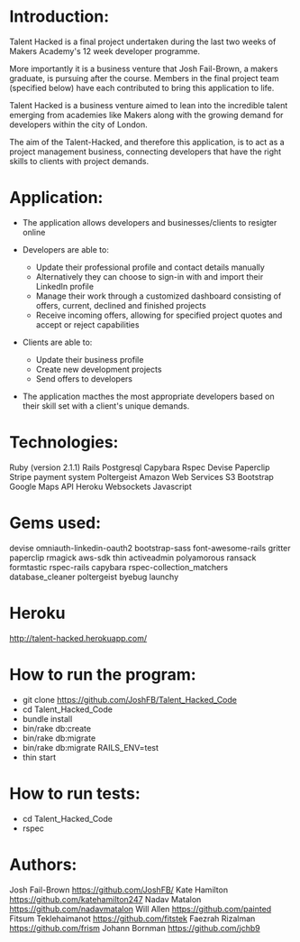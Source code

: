 Introduction:
=============

Talent Hacked is a final project undertaken during the last two weeks of Makers Academy's 12 week developer programme.

More importantly it is a business venture that Josh Fail-Brown, a makers graduate, is pursuing after the course. Members in the final project team (specified below) have each contributed to bring this application to life.

Talent Hacked is a business venture aimed to lean into the incredible talent emerging from academies like Makers along with the growing demand for developers within the city of London.

The aim of the Talent-Hacked, and therefore this application, is to act as a project management business, connecting developers that have the right skills to clients with project demands.


Application:
============

- The application allows developers and businesses/clients to resigter online

- Developers are able to:
	- Update their professional profile and contact details manually
	- Alternatively they can choose to sign-in with and import their LinkedIn profile
	- Manage their work through a customized dashboard consisting of offers, current, declined and 	finished projects
	- Receive incoming offers, allowing for specified project quotes and accept or reject capabilities 

- Clients are able to:
	- Update their business profile
	- Create new development projects
	- Send offers to developers

- The application macthes the most appropriate developers based on their skill set with a client's unique demands.

Technologies:
============
Ruby (version 2.1.1)
Rails
Postgresql
Capybara
Rspec
Devise
Paperclip
Stripe payment system
Poltergeist
Amazon Web Services S3
Bootstrap
Google Maps API
Heroku
Websockets
Javascript

Gems used:
=============
devise
omniauth-linkedin-oauth2
bootstrap-sass
font-awesome-rails
gritter
paperclip
rmagick
aws-sdk
thin
activeadmin
polyamorous
ransack
formtastic
rspec-rails
capybara
rspec-collection_matchers
database_cleaner
poltergeist
byebug
launchy

Heroku
======
http://talent-hacked.herokuapp.com/

How to run the program:
======================

- git clone https://github.com/JoshFB/Talent_Hacked_Code
- cd Talent_Hacked_Code
- bundle install
- bin/rake db:create
- bin/rake db:migrate 
- bin/rake db:migrate RAILS_ENV=test
- thin start


How to run tests:
================
- cd Talent_Hacked_Code
- rspec

Authors:
==============
Josh Fail-Brown			https://github.com/JoshFB/
Kate Hamilton				https://github.com/katehamilton247
Nadav Matalon	 			https://github.com/nadavmatalon
Will Allen		 			https://github.com/painted
Fitsum Teklehaimanot		https://github.com/fitstek
Faezrah Rizalman 			https://github.com/frism
Johann Bornman				https://github.com/jchb9

